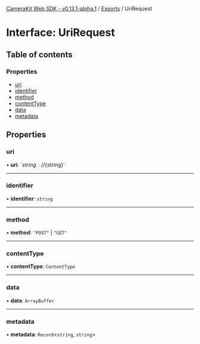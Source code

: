 [CameraKit Web SDK - v0.13.1-alpha.1](../README.md) / [Exports](../modules.md) / UriRequest

# Interface: UriRequest

## Table of contents

### Properties

- [uri](UriRequest.md#uri)
- [identifier](UriRequest.md#identifier)
- [method](UriRequest.md#method)
- [contentType](UriRequest.md#contenttype)
- [data](UriRequest.md#data)
- [metadata](UriRequest.md#metadata)

## Properties

### uri

• **uri**: \`${string}://${string}\`

___

### identifier

• **identifier**: `string`

___

### method

• **method**: ``"POST"`` \| ``"GET"``

___

### contentType

• **contentType**: `ContentType`

___

### data

• **data**: `ArrayBuffer`

___

### metadata

• **metadata**: `Record`<`string`, `string`\>
